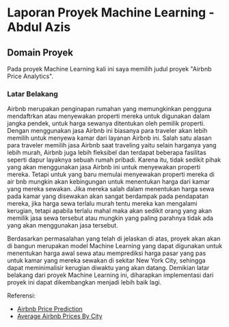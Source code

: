 # Laporan Proyek Machine Learning - Abdul Azis

## Domain Proyek
Pada proyek Machine Learning kali ini saya memilih judul proyek "Airbnb Price Analytics".

### Latar Belakang 
Airbnb merupakan penginapan rumahan yang memungkinkan pengguna mendaftrkan atau menyewakan properti mereka untuk digunakan dalam jangka pendek, untuk harga sewanya ditentukan oleh pemilik properti. Dengan menggunakan jasa Airbnb ini biasanya para traveler akan lebih memilih untuk menyewa kamar dari layanan Airbnb ini. Salah satu alasan para traveler memilih jasa Airbnb saat traveling yaitu selain harganya yang lebih murah, Airbnb juga lebih fleksibel dan terdapat beberapa fasilitas seperti dapur layaknya sebuah rumah pribadi. Karena itu, tidak sedikit pihak yang akan menggunakan jasa Airbnb ini untuk menyewakan properti mereka. Tetapi untuk yang baru memulai menyewakan properti mereka di air bnb mungkin akan kebingungan untuk menentukan harga dari kamar yang mereka sewakan. Jika mereka salah dalam menentukan harga sewa pada kamar yang disewakan akan sangat berdampak pada pendapatan mereka, jika harga sewa terlalu murah tentu mereka kan mengalami kerugian, tetapi apabila terlalu mahal maka akan sedikit orang yang akan memilik jasa sewa tersebut atau mungkin yang paling parahnya tidak ada yang akan menggunakan jasa tersebut.

Berdasarkan permasalahan yang telah di jelaskan di atas, proyek akan akan di bangun merupakan model Machine Learning yang dapat digunakan untuk menentukan harga awal sewa atau memprediksi harga pasar yang pas untuk kamar yang mereka sewakan di sekitar New York City, sehingga dapat meminimalisir kerugian diwaktu yang akan datang. Demikian latar belakang dari proyek Machine Learning ini, diharapkan implementasi dari proyek ini dapat dikembangkan menjadi lebih baik lagi.

Referensi:
- [Airbnb Price Prediction](https://medium.datadriveninvestor.com/making-models-airbnb-price-prediction-data-analysis-15b9af87c9d8)
- [Average Airbnb Prices By City](https://www.alltherooms.com/analytics/average-airbnb-prices-by-city/)

